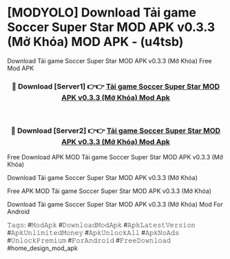 # [MODYOLO] Download Tải game Soccer Super Star MOD APK v0.3.3 (Mở Khóa) MOD APK - (u4tsb)
Download Tải game Soccer Super Star MOD APK v0.3.3 (Mở Khóa) Free Mod APK

<div align="center">
<h3>🔴 Download [Server1] 👉👉 <a href="https://apk-comot.site?title=Tải_game_Soccer_Super_Star_MOD_APK_v0.3.3_(Mở_Khóa)">Tải game Soccer Super Star MOD APK v0.3.3 (Mở Khóa) Mod Apk</a></h3><br>

<h3>🔴 Download [Server2] 👉👉 <a href="https://apk-comot.site?title=Tải_game_Soccer_Super_Star_MOD_APK_v0.3.3_(Mở_Khóa)">Tải game Soccer Super Star MOD APK v0.3.3 (Mở Khóa) Mod Apk</a></h3>
</div>


Free Download APK MOD Tải game Soccer Super Star MOD APK v0.3.3 (Mở Khóa)

Download Tải game Soccer Super Star MOD APK v0.3.3 (Mở Khóa) 

Free APK MOD Tải game Soccer Super Star MOD APK v0.3.3 (Mở Khóa) 

Download Tải game Soccer Super Star MOD APK v0.3.3 (Mở Khóa) Mod For Android

𝚃𝚊𝚐𝚜: #𝙼𝚘𝚍𝙰𝚙𝚔 #𝙳𝚘𝚠𝚗𝚕𝚘𝚊𝚍𝙼𝚘𝚍𝙰𝚙𝚔 #𝙰𝚙𝚔𝙻𝚊𝚝𝚎𝚜𝚝𝚅𝚎𝚛𝚜𝚒𝚘𝚗 #𝙰𝚙𝚔𝚄𝚗𝚕𝚒𝚖𝚒𝚝𝚎𝚍𝙼𝚘𝚗𝚎𝚢 #𝙰𝚙𝚔𝚄𝚗𝚕𝚘𝚌𝚔𝙰𝚕𝚕 #𝙰𝚙𝚔𝙽𝚘𝙰𝚍𝚜 #𝚄𝚗𝚕𝚘𝚌𝚔𝙿𝚛𝚎𝚖𝚒𝚞𝚖 #𝙵𝚘𝚛𝙰𝚗𝚍𝚛𝚘𝚒𝚍 #𝙵𝚛𝚎𝚎𝙳𝚘𝚠𝚗𝚕𝚘𝚊𝚍 #home_design_mod_apk